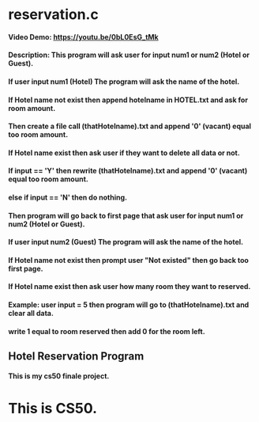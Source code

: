 # reservation.c
#### Video Demo:  <https://youtu.be/0bL0EsG_tMk>
#### Description: This program will ask user for input num1 or num2 (Hotel or Guest).
#### If user input num1 (Hotel) The program will ask the name of the hotel.
#### If Hotel name not exist then append hotelname in HOTEL.txt and ask for room amount.
#### Then create a file call (thatHotelname).txt and append '0' (vacant) equal too room amount.
#### If Hotel name exist then ask user if they want to delete all data or not.
#### If input == 'Y' then rewrite (thatHotelname).txt and append '0' (vacant) equal too room amount.
#### else if input == 'N' then do nothing.
#### Then program will go back to first page that ask user for input num1 or num2 (Hotel or Guest).
#### If user input num2 (Guest) The program will ask the name of the hotel.
#### If Hotel name not exist then prompt user "Not existed" then go back too first page.
#### If Hotel name exist then ask user how many room they want to reserved.
#### Example: user input = 5 then program will go to (thatHotelname).txt and clear all data.
#### write 1 equal to room reserved then add 0 for the room left.
## Hotel Reservation Program

#### This is my cs50 finale project.
# This is CS50.
